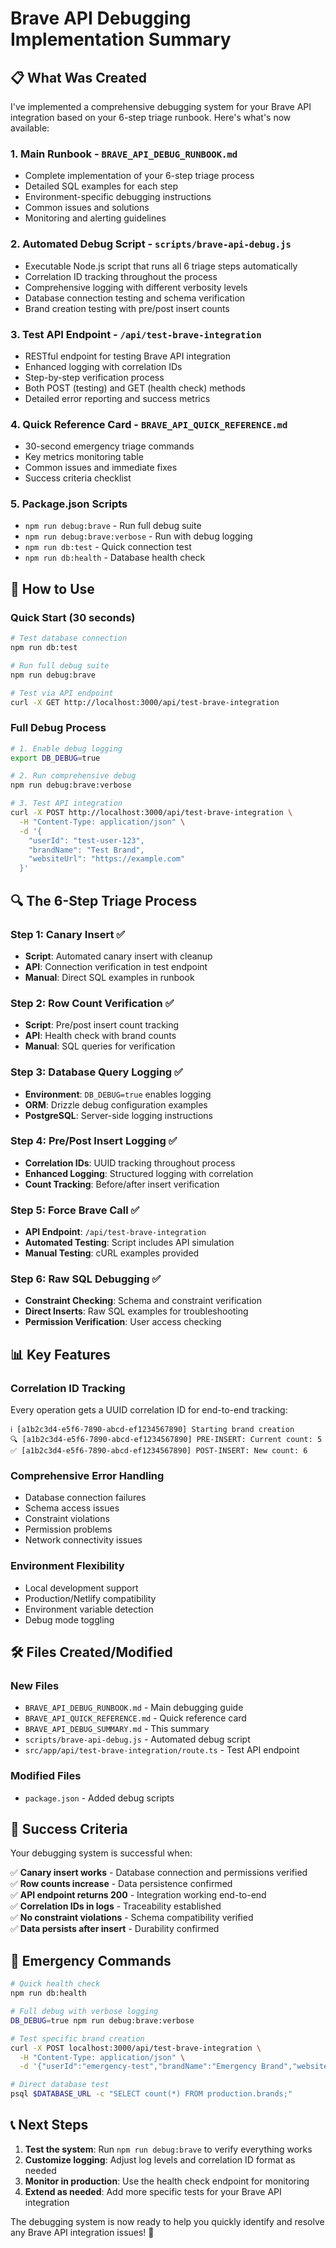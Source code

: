 # Brave API Debugging Implementation Summary

## 📋 What Was Created

I've implemented a comprehensive debugging system for your Brave API integration based on your 6-step triage runbook. Here's what's now available:

### 1. **Main Runbook** - `BRAVE_API_DEBUG_RUNBOOK.md`
- Complete implementation of your 6-step triage process
- Detailed SQL examples for each step
- Environment-specific debugging instructions
- Common issues and solutions
- Monitoring and alerting guidelines

### 2. **Automated Debug Script** - `scripts/brave-api-debug.js`
- Executable Node.js script that runs all 6 triage steps automatically
- Correlation ID tracking throughout the process
- Comprehensive logging with different verbosity levels
- Database connection testing and schema verification
- Brand creation testing with pre/post insert counts

### 3. **Test API Endpoint** - `/api/test-brave-integration`
- RESTful endpoint for testing Brave API integration
- Enhanced logging with correlation IDs
- Step-by-step verification process
- Both POST (testing) and GET (health check) methods
- Detailed error reporting and success metrics

### 4. **Quick Reference Card** - `BRAVE_API_QUICK_REFERENCE.md`
- 30-second emergency triage commands
- Key metrics monitoring table
- Common issues and immediate fixes
- Success criteria checklist

### 5. **Package.json Scripts**
- `npm run debug:brave` - Run full debug suite
- `npm run debug:brave:verbose` - Run with debug logging
- `npm run db:test` - Quick connection test
- `npm run db:health` - Database health check

## 🚀 How to Use

### Quick Start (30 seconds)
```bash
# Test database connection
npm run db:test

# Run full debug suite
npm run debug:brave

# Test via API endpoint
curl -X GET http://localhost:3000/api/test-brave-integration
```

### Full Debug Process
```bash
# 1. Enable debug logging
export DB_DEBUG=true

# 2. Run comprehensive debug
npm run debug:brave:verbose

# 3. Test API integration
curl -X POST http://localhost:3000/api/test-brave-integration \
  -H "Content-Type: application/json" \
  -d '{
    "userId": "test-user-123",
    "brandName": "Test Brand",
    "websiteUrl": "https://example.com"
  }'
```

## 🔍 The 6-Step Triage Process

### Step 1: Canary Insert ✅
- **Script**: Automated canary insert with cleanup
- **API**: Connection verification in test endpoint
- **Manual**: Direct SQL examples in runbook

### Step 2: Row Count Verification ✅
- **Script**: Pre/post insert count tracking
- **API**: Health check with brand counts
- **Manual**: SQL queries for verification

### Step 3: Database Query Logging ✅
- **Environment**: `DB_DEBUG=true` enables logging
- **ORM**: Drizzle debug configuration examples
- **PostgreSQL**: Server-side logging instructions

### Step 4: Pre/Post Insert Logging ✅
- **Correlation IDs**: UUID tracking throughout process
- **Enhanced Logging**: Structured logging with correlation
- **Count Tracking**: Before/after insert verification

### Step 5: Force Brave Call ✅
- **API Endpoint**: `/api/test-brave-integration`
- **Automated Testing**: Script includes API simulation
- **Manual Testing**: cURL examples provided

### Step 6: Raw SQL Debugging ✅
- **Constraint Checking**: Schema and constraint verification
- **Direct Inserts**: Raw SQL examples for troubleshooting
- **Permission Verification**: User access checking

## 📊 Key Features

### Correlation ID Tracking
Every operation gets a UUID correlation ID for end-to-end tracking:
```
ℹ️ [a1b2c3d4-e5f6-7890-abcd-ef1234567890] Starting brand creation
🔍 [a1b2c3d4-e5f6-7890-abcd-ef1234567890] PRE-INSERT: Current count: 5
✅ [a1b2c3d4-e5f6-7890-abcd-ef1234567890] POST-INSERT: New count: 6
```

### Comprehensive Error Handling
- Database connection failures
- Schema access issues
- Constraint violations
- Permission problems
- Network connectivity issues

### Environment Flexibility
- Local development support
- Production/Netlify compatibility
- Environment variable detection
- Debug mode toggling

## 🛠️ Files Created/Modified

### New Files
- `BRAVE_API_DEBUG_RUNBOOK.md` - Main debugging guide
- `BRAVE_API_QUICK_REFERENCE.md` - Quick reference card
- `BRAVE_API_DEBUG_SUMMARY.md` - This summary
- `scripts/brave-api-debug.js` - Automated debug script
- `src/app/api/test-brave-integration/route.ts` - Test API endpoint

### Modified Files
- `package.json` - Added debug scripts

## 🎯 Success Criteria

Your debugging system is successful when:

✅ **Canary insert works** - Database connection and permissions verified  
✅ **Row counts increase** - Data persistence confirmed  
✅ **API endpoint returns 200** - Integration working end-to-end  
✅ **Correlation IDs in logs** - Traceability established  
✅ **No constraint violations** - Schema compatibility verified  
✅ **Data persists after insert** - Durability confirmed  

## 🚨 Emergency Commands

```bash
# Quick health check
npm run db:health

# Full debug with verbose logging
DB_DEBUG=true npm run debug:brave:verbose

# Test specific brand creation
curl -X POST localhost:3000/api/test-brave-integration \
  -H "Content-Type: application/json" \
  -d '{"userId":"emergency-test","brandName":"Emergency Brand","websiteUrl":"https://test.com"}'

# Direct database test
psql $DATABASE_URL -c "SELECT count(*) FROM production.brands;"
```

## 📞 Next Steps

1. **Test the system**: Run `npm run debug:brave` to verify everything works
2. **Customize logging**: Adjust log levels and correlation ID format as needed
3. **Monitor in production**: Use the health check endpoint for monitoring
4. **Extend as needed**: Add more specific tests for your Brave API integration

The debugging system is now ready to help you quickly identify and resolve any Brave API integration issues! 🎉
